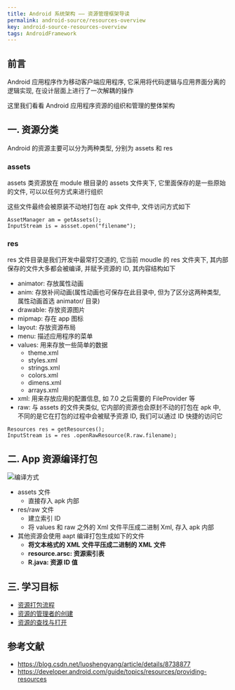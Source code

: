 ```yaml
---
title: Android 系统架构 —— 资源管理框架导读
permalink: android-source/resources-overview
key: android-source-resources-overview
tags: AndroidFramework
---
```


## 前言
Android 应用程序作为移动客户端应用程序, 它采用将代码逻辑与应用界面分离的逻辑实现, 在设计层面上进行了一次解耦的操作

这里我们看看 Android 应用程序资源的组织和管理的整体架构

<!--more-->

## 一. 资源分类
Android 的资源主要可以分为两种类型, 分别为 assets 和 res

### assets
assets 类资源放在 module 根目录的 assets 文件夹下, 它里面保存的是一些原始的文件, 可以以任何方式来进行组织

这些文件最终会被原装不动地打包在 apk 文件中, 文件访问方式如下
```
AssetManager am = getAssets();  
InputStream is = assset.open("filename");
```

### res
res 文件目录是我们开发中最常打交道的, 它当前 moudle 的 res 文件夹下, 其内部保存的文件大多都会被编译, 并赋予资源的 ID, 其内容结构如下
- animator: 存放属性动画
- anim: 存放补间动画(属性动画也可保存在此目录中, 但为了区分这两种类型, 属性动画首选 animator/ 目录)
- drawable: 存放资源图片
- mipmap: 存在 app 图标
- layout: 存放资源布局
- menu: 描述应用程序的菜单
- values: 用来存放一些简单的数据
  - theme.xml
  - styles.xml
  - strings.xml
  - colors.xml
  - dimens.xml
  - arrays.xml
- xml: 用来存放应用的配置信息, 如 7.0 之后需要的 FileProvider 等
- raw: 与 assets 的文件夹类似, 它内部的资源也会原封不动的打包在 apk 中, 不同的是它在打包的过程中会被赋予资源 ID, 我们可以通过 ID 快捷的访问它
```
Resources res = getResources();
InputStream is = res .openRawResource(R.raw.filename);
```

## 二. App 资源编译打包
![编译方式](https://i.loli.net/2019/12/01/tWCwNDVe3dAg6ZY.png)

- assets 文件
  - 直接存入 apk 内部
- res/raw 文件
  - 建立索引 ID 
  - 将 values 和 raw 之外的 Xml 文件平压成二进制 Xml, 存入 apk 内部
- 其他资源会使用 aapt 编译打包生成如下的文件
  - **将文本格式的 XML 文件平压成二进制的 XML 文件**
  - **resource.arsc: 资源索引表**
  - **R.java: 资源 ID 值**

## 三. 学习目标
- [资源打包流程](https://sharrychoo.github.io/blog/android-source/resources-package)
- [资源的管理者的创建](https://sharrychoo.github.io/blog/android-source/resources-manager)
- [资源的查找与打开](https://sharrychoo.github.io/blog/android-source/resources-find-and-open)

## 参考文献
- https://blog.csdn.net/luoshengyang/article/details/8738877
- https://developer.android.com/guide/topics/resources/providing-resources